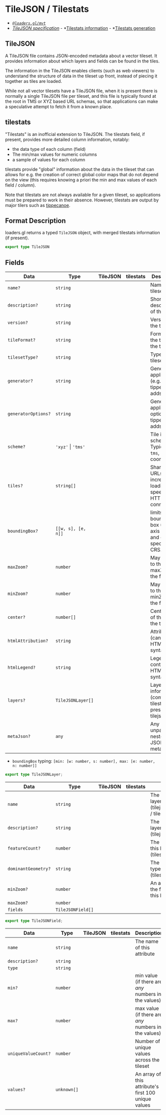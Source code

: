 # TileJSON / Tilestats

- *[`@loaders.gl/mvt`](/docs/modules/mvt)*
- *[TileJSON specification](https://github.com/mapbox/tilejson-spec/blob/master/3.0.0/README.md)* - *[Tilestats information](https://github.com/mapbox/mapbox-geostats) - *[Tilestats generation](https://github.com/mapbox/mapbox-geostats#output-the-stats)

## TileJSON

A TileJSON file contains JSON-encoded metadata about a vector tileset. It provides information about which layers and fields can be found in the tiles.

The information in the TileJSON enables clients (such as web viewers) to understand the structure of data in the tileset up front, instead of piecing it together as tiles are loaded.

While not all vector tilesets have a TileJSON file, when it is present there is normally a single TileJSON file per tileset, and this file is typically found at the root in TMS or XYZ based URL schemas, so that applications can make a speculative attempt to fetch it from a known place.

## tilestats

"Tilestats" is an inofficial extension to TileJSON. The tilestats field, if present, provides more detailed column information, notably:
- the data type of each column (field)
- The min/max values for numeric columns 
- a sample of values for each column

tilestats provide "global" information about the data in the tileset that can allows for e.g.
the creation of correct global color maps that do not depend on the view 
(this requires knowing a priori the min and max values of each field / column).

Note that tilestats are not always available for a given tileset, so applications must be prepared to work in their absence.
However, tilestats are output by major tilers such as [tippecanoe](https://github.com/mapbox/mapbox-geostats#output-the-stats).

## Format Description

loaders.gl returns a typed `TileJSON` object, with merged tilestats information (if present).

```typescript
export type TileJSON
```

## Fields

| Data                | Type               | TileJSON | tilestats | Description                                                           |
| ------------------- | ------------------ | -------- | --------- | --------------------------------------------------------------------- |
| `name?`             | `string`           |          |           | Name of the tileset.                                                  |
| `description?`      | `string`           |          |           | Short description of the tileset.                                     |
| `version?`          | `string`           |          |           | Version of the tileset.                                               |
| `tileFormat?`       | `string`           |          |           | Format of the tiles in the tileset..                                  |
| `tilesetType?`      | `string`           |          |           | Type of tileset.                                                      |
| `generator?`        | `string`           |          |           | Generating application. (e.g. tippecanoe adds this).                  |
| `generatorOptions?` | `string`           |          |           | Generating application options. (e.g. tippecanoe adds this).          |
| `scheme?`           | `'xyz'` \| `'tms'` |          |           | Tile indexing scheme. Typically `tms`, i.e `z/x/y` coordinates.       |
| `tiles?`            | `string[]`         |          |           | Sharded URLs (can increased loading speed on HTTP 1 connections)      |
| `boundingBox?`      | `[[w, s], [e, n]]` |          |           | limits of bounding box using axis units and order of specified CRS.   |
| `maxZoom?`          | `number`           |          |           | May be set to the maxZoom of the first layer                          |
| `minZoom?`          | `number`           |          |           | May be set to the minZoom of the first layer                          |
| `center?`           | `number[]`         |          |           | Center point of the data in the tileset                               |
| `htmlAttribution?`  | `string`           |          |           | Attribution (can contain HTML syntax)                                 |
| `htmlLegend?`       | `string`           |          |           | Legend (can contain HTML syntax)                                      |
| `layers?`           | `TileJSONLayer[]`  |          |           | Layer information (combines tilestats (if present) and tilejson info) |
| `metaJson?`         | `any`              |          |           | Any unparsed, nested JSON metadata                                              |

- `boundingBox` typing: `[min: [w: number, s: number], max: [e: number, n: number]]`

```ts
export type TileJSONLayer;
```

| Data                | Type              | TileJSON | tilestats | Description                                                                          |
| ------------------- | ----------------- | -------- | --------- | ------------------------------------------------------------------------------------ |
| `name`              | `string`          |          |           | The name (id) of this layer (tilejson.vector_layers[].id / tilestats.layers[].layer) |
| `description?`      | `string`          |          |           | The description of this layer (tilejson.layer.description)                           |
| `featureCount?`     | `number`          |          |           | The number of features in this layer (tilestats.layer.count)                         |
| `dominantGeometry?` | `string`          |          |           | The dominant geometry type in this layer (tilestats.layer.geometry)                  |
| `minZoom?`          | `number`          |          |           | An array of details about the first 100 attributes in this layer                     |
| `maxZoom?`          | `number`          |          |           |                                                                                      |
| `fields`            | `TileJSONField[]` |          |           |                                                                                      |


```ts
export type TileJSONField;
```

| Data                | Type        | TileJSON | tilestats | Description                                          |
| ------------------- | ----------- | -------- | --------- | ---------------------------------------------------- |
| `name`              | `string`    |          |           | The name of this attribute                           |
| `description?`      | `string`    |          |           |                                                      |
| `type`              | `string`    |          |           |                                                      |
| `min?`              | `number`    |          |           | min value (if there are *any* numbers in the values) |
| `max?`              | `number`    |          |           | max value (if there are *any* numbers in the values) |
| `uniqueValueCount?` | `number`    |          |           | Number of unique values across the tileset           |
| `values?`           | `unknown[]` |          |           | An array of this attribute's first 100 unique values |
